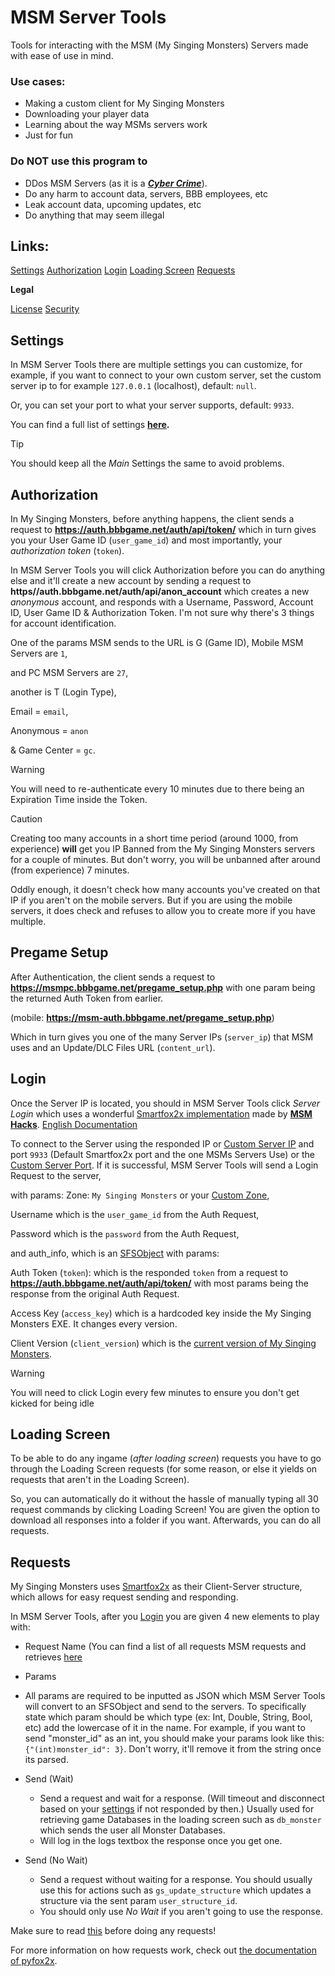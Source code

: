 # MSM Server Tools
Tools for interacting with the MSM (My Singing Monsters) Servers made with ease of use in mind.

### Use cases:
* Making a custom client for My Singing Monsters
* Downloading your player data
* Learning about the way MSMs servers work
* Just for fun

### Do NOT use this program to
* DDos MSM Servers (as it is a ***[Cyber Crime](https://www.fbi.gov/contact-us/field-offices/anchorage/fbi-intensify-efforts-to-combat-illegal-ddos-attacks)***).
* Do any harm to account data, servers, BBB employees, etc
* Leak account data, upcoming updates, etc
* Do anything that may seem illegal

## Links:

[Settings](#settings)
[Authorization](#authorization)
[Login](#login)
[Loading Screen](#loading-screen)
[Requests](#requests)

**Legal**

[License](https://github.com/riotschoolacc/MSM-Server-Tools/blob/main/LICENSE)
[Security](https://github.com/riotschoolacc/MSM-Server-Tools/blob/main/SECURITY.md)

Settings
------
In MSM Server Tools there are multiple settings you can customize, for example, if you want to connect to your own custom server, set the custom server ip to for example `127.0.0.1` (localhost), default: `null`.

Or, you can set your port to what your server supports, default: `9933`.

You can find a full list of settings **[here](#list-of-settings).**

> [!TIP]
> You should keep all the *Main* Settings the same to avoid problems.

Authorization
------
In My Singing Monsters, before anything happens, the client sends a request to **https://auth.bbbgame.net/auth/api/token/** which in turn gives you your User Game ID (`user_game_id`) and most importantly, your *authorization token* (`token`). 

In MSM Server Tools you will click Authorization before you can do anything else and it'll create a new account by sending a request to **https//auth.bbbgame.net/auth/api/anon_account** which creates a new *anonymous* account, and responds with a Username, Password, Account ID, User Game ID & Authorization Token. I'm not sure why there's 3 things for account identification.

One of the params MSM sends to the URL is G (Game ID), Mobile MSM Servers are `1`, 

and PC MSM Servers are `27`,

another is T (Login Type),

Email = `email`, 

Anonymous = `anon` 

& Game Center = `gc`.

> [!WARNING]
> You will need to re-authenticate every 10 minutes due to there being an Expiration Time inside the Token.

> [!CAUTION]
> Creating too many accounts in a short time period (around 1000, from experience) **will** get you IP Banned from the My Singing Monsters servers for a couple of minutes.
> But don't worry, you will be unbanned after around (from experience) 7 minutes.

Oddly enough, it doesn't check how many accounts you've created on that IP if you aren't on the mobile servers. But if you are using the mobile servers, it does check and refuses to allow you to create more if you have multiple.

Pregame Setup
------
After Authentication, the client sends a request to **https://msmpc.bbbgame.net/pregame_setup.php** with one param being the returned Auth Token from earlier. 

(mobile: **https://msm-auth.bbbgame.net/pregame_setup.php**)

Which in turn gives you one of the many Server IPs (`server_ip`) that MSM uses and an Update/DLC Files URL (`content_url`).

Login
------
Once the Server IP is located, you should in MSM Server Tools click *Server Login* which uses a wonderful [Smartfox2x implementation](https://github.com/MSM-Hacks/pyfox2x) made by **[MSM Hacks](https://github.com/MSM-Hacks)**.
[English Documentation](https://github.com/mlnitoon2/pyfox2x)

To connect to the Server using the responded IP or [Custom Server IP](#settings) and port `9933` (Default Smartfox2x port and the one MSMs Servers Use) or the [Custom Server Port](#settings). If it is successful, MSM Server Tools will send a Login Request to the server,

with params:
Zone: `My Singing Monsters` or your [Custom Zone](#settings),

Username which is the `user_game_id` from the Auth Request,

Password which is the `password` from the Auth Request,

and auth_info, which is an [SFSObject](https://docs2x.smartfoxserver.com/api-docs/javadoc/server/com/smartfoxserver/v2/entities/data/SFSObject.html) with params:

Auth Token (`token`): which is the responded `token` from a request to **https://auth.bbbgame.net/auth/api/token/** with most params being the response from the original Auth Request.

Access Key (`access_key`) which is a hardcoded key inside the My Singing Monsters EXE. It changes every version.

Client Version (`client_version`) which is the [current version of My Singing Monsters](https://mysingingmonsters.fandom.com/wiki/Version_History).

> [!WARNING]
> You will need to click Login every few minutes to ensure you don't get kicked for being idle

Loading Screen
------
To be able to do any ingame (*after loading screen*) requests you have to go through the Loading Screen requests (for some reason, or else it yields on requests that aren't in the Loading Screen). 

So, you can automatically do it without the hassle of manually typing all 30 request commands by clicking Loading Screen! You are given the option to download all responses into a folder if you want. Afterwards, you can do all requests.

Requests
------
My Singing Monsters uses [Smartfox2x](https://www.smartfoxserver.com/products/sfs2x) as their Client-Server structure, which allows for easy request sending and responding.

In MSM Server Tools, after you [Login](#login) you are given 4 new elements to play with:

* Request Name (You can find a list of all requests MSM requests and retrieves [here](https://github.com/riotschoolacc/MSM-Server-Tools/blob/main/requests.md)

* Params
*  All params are required to be inputted as JSON which MSM Server Tools will convert to an SFSObject and send to the servers. To specifically state which param should be which type (ex: Int, Double, String, Bool, etc) add the lowercase of it in the name. For example, if you want to send "monster_id" as an int, you should make your params look like this: `{"(int)monster_id": 3}`. Don't worry, it'll remove it from the string once its parsed.

* Send (Wait)
  * Send a request and wait for a response. (Will timeout and disconnect based on your [settings](#settings) if not responded by then.) Usually used for retrieving game Databases in the loading screen such as `db_monster` which sends the user all Monster Databases.
  * Will log in the logs textbox the response once you get one.

* Send (No Wait)
  * Send a request without waiting for a response. You should usually use this for actions such as `gs_update_structure` which updates a structure via the sent param `user_structure_id`.
  * You should only use *No Wait* if you aren't going to use the response.
 
 Make sure to read [this](#loading-screen) before doing any requests!
 
For more information on how requests work, check out [the documentation of pyfox2x](https://github.com/MSM-Hacks/pyfox2x).
